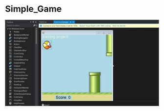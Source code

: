 # Simple_Game

![alt text](https://github.com/Peterblr/Simple_Game/blob/master/Resources/simple_game.jpg)
